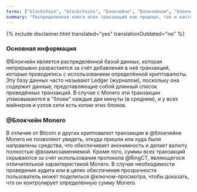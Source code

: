```yaml
---
terms: ["blockchain", "blockchains", "Блoкчейне", "Блoкчейном", "блoкчейна", "блoкчейну", "Блoкчейн", "блoкчейн", "блoкчейне", "блoкчейном", "блокчейн"]
summary: "Распределенная книга всех транзакций как прошлых, так и настоящих, без раскрытия того, из каких источников поступали или кто отправлял средства."
---
```


{% include disclaimer.html translated="yes" translationOutdated="no" %}
### Основная информация
@Блoкчейн является распределённой базой данных, которая непрерывно разрастается за счёт добавления в неё транзакций, которые проводились с использованием определённой криптовалюты. Эту базу данных часто называют Ledger (журналом), поскольку она содержит данные, представляющие собой длинный список проведённых транзакций. В случае с Monero эти транзакции упаковываются в "блоки" каждые две минуты (в среднем), и у всех майнеров и узлов сети есть копии этих блоков.

### @Блoкчейн Monero
В отличие от Bitcoin и других криптовалют транзакции в @блoкчейне Monero не позволяют увидеть, откуда пришли или куда были направлены средства, что обеспечивает анонимность и делает валюту полностью @взаимозаменяемой. Кроме того, суммы всех транзакций скрываются за счёт использования протокола @RingCT, являющегося отличительной характеристикой Monero. В случае необходимости проведения аудита или в целях обеспечения прозрачности пользователь может поделиться @ключом-просмотра, чтобы доказать, что он контролирует определённую сумму Monero.
